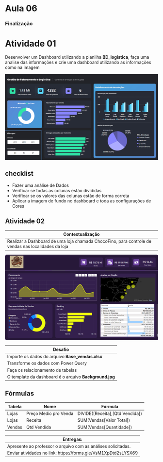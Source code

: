 # Aula 06

### Finalização


# Atividade 01

Desenvolver um Dashboard utilizando a planilha **BD_logistica**, faça uma analise das informações e crie uma dashboard utilizando as informações como na imagem

![alt text](image.png)

## checklist

 - Fazer uma análise de Dados
 - Verificar se todas as colunas estão divididas
 - Verificar se os valores das colunas estão de forma correta
 - Aplicar a imagem de fundo no dashboard e toda as configurações de Cores

 
## Atividade 02

| Contextualização                                                                                                                                                              |
| ----------------------------------------------------------------------------------------------------------------------------------------------------------------------------- |
| Realizar a Dashboard de uma loja chamada ChocoFino, para controle de vendas nas localidades da loja
<img width="606" alt="image" src="Captura de tela 2024-11-30 092018.png">


| Desafio                                                                                                                      |
| ---------------------------------------------------------------------------------------------------------------------------- |
| Importe os dados do arquivo **Base_vendas.xlsx**                                                            
| Transforme os dados com Power Query                                                                                          
| Faça os relacionamento de tabelas 
| O template da dashboard é o arquivo **Background.jpg**

## **Fórmulas**


| **Tabela**   | **Nome**  |**Fórmula**       |
|--------------|-----------|------------------|
| Lojas    | Preço Medio pro Venda  | DIVIDE([Receita],[Qtd Vendida])                                                          
| Lojas    | Receita |SUM(Vendas[Valor Total])                                                                                 
| Vendas   | Qtd Vendida |SUM(Vendas[Quantidade])


| Entregas:                                                            |
| -------------------------------------------------------------------- |
| Apresente ao professor o arquivo com as análises solicitadas. 
| Enviar atividades no link: https://forms.gle/VsM1XpDtd2sLYSX69 

#
